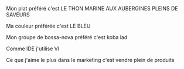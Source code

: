 Mon plat préféré c'est LE THON MARINE AUX AUBERGINES PLEINS DE SAVEURS

Ma couleur préférée c'est LE BLEU

Mon groupe de bossa-nova préféré c'est koba lad

Comme IDE j'utilise VI

Ce que j'aime le plus dans le marketing c'est vendre plein de produits
